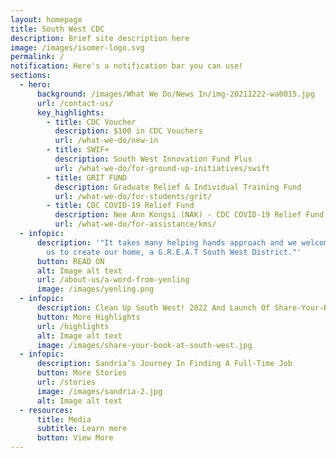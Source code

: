 ```yaml
---
layout: homepage
title: South West CDC
description: Brief site description here
image: /images/isomer-logo.svg
permalink: /
notification: Here's a notification bar you can use!
sections:
  - hero:
      background: /images/What We Do/News In/img-20211222-wa0015.jpg
      url: /contact-us/
      key_highlights:
        - title: CDC Voucher
          description: $100 in CDC Vouchers
          url: /what-we-do/new-in
        - title: SWIF+
          description: South West Innovation Fund Plus
          url: /what-we-do/for-ground-up-initiatives/swift
        - title: GRIT FUND
          description: Graduate Relief & Individual Training Fund
          url: /what-we-do/for-students/grit/
        - title: CDC COVID-19 Relief Fund
          description: Nee Ann Kongsi (NAK) - CDC COVID-19 Relief Fund
          url: /what-we-do/for-assistance/kms/
  - infopic:
      description: '"It takes many helping hands approach and we welcome you to join
        us to create our home, a G.R.E.A.T South West District."'
      button: READ ON
      alt: Image alt text
      url: /about-us/a-word-from-yenling
      image: /images/yenling.png
  - infopic:
      description: Clean Up South West! 2022 And Launch Of Share-Your-Book @ South West
      button: More Highlights
      url: /highlights
      alt: Image alt text
      image: /images/share-your-book-at-south-west.jpg
  - infopic:
      description: Sandria’s Journey In Finding A Full-Time Job
      button: More Stories
      url: /stories
      image: /images/sandria-2.jpg
      alt: Image alt text
  - resources:
      title: Media
      subtitle: Learn more
      button: View More
---
```

